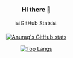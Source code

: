 <div align="center">
  
### Hi there 👋
  
📊GitHub Stats📊

[![Anurag's GitHub stats](https://github-readme-stats.vercel.app/api?username=runedemonic&show_icons=true&theme=midnight-purple)](https://github.com/runedemonic?tab=repositories)

[![Top Langs](https://github-readme-stats.vercel.app/api/top-langs/?username=runedemonic&layout=compact)](https://github.com/runedemonic?tab=repositories)
<!--
**runedemonic/runedemonic** is a ✨ _special_ ✨ repository because its `README.md` (this file) appears on your GitHub profile.

Here are some ideas to get you started:

- 🔭 I’m currently working on ...
- 🌱 I’m currently learning ...
- 👯 I’m looking to collaborate on ...
- 🤔 I’m looking for help with ...
- 💬 Ask me about ...
- 📫 How to reach me: ...
- 😄 Pronouns: ...
- ⚡ Fun fact: ...
-->
</div>
